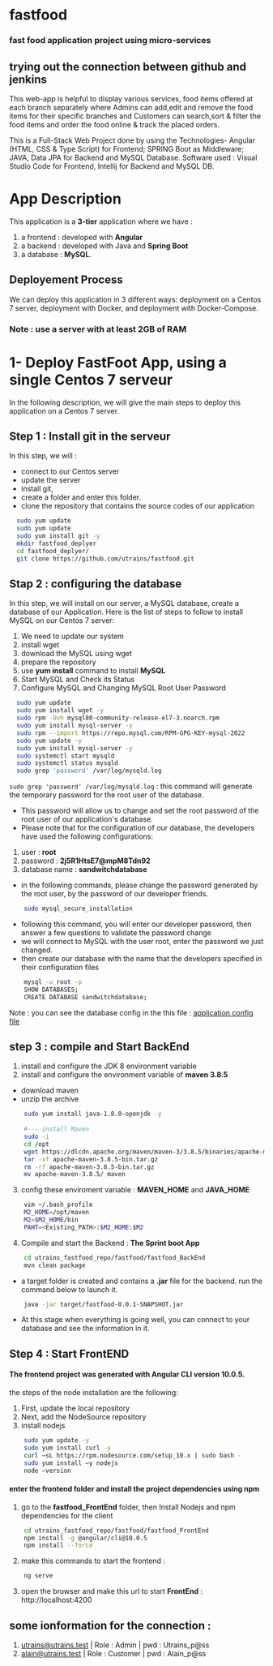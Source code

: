# fastfood
### fast food application project using micro-services
## trying out the connection between github and jenkins
This web-app is helpful to display various services, food items offered at each branch separately where Admins can add,edit and remove the food items for their specific branches and Customers can search,sort & filter the food items and order the food online & track the placed orders.

This is a Full-Stack Web Project done by using the Technologies- Angular (HTML, CSS & Type Script) for Frontend; SPRING Boot as Middleware; JAVA, Data JPA for Backend and MySQL Database. Software used :  Visual Studio Code for Frontend, Intellij for Backend and MySQL DB.

# App Description 
This application is a __3-tier__ application where we have : 
1. a frontend : developed with __Angular__
2. a backend : developed with Java and __Spring Boot__
3. a database : __MySQL__. 

## Deployement Process
We can deploy this application in 3 different ways: deployment on a Centos 7 server, deployment with Docker, and deployment with Docker-Compose.

### Note : use a server with at least 2GB of RAM


# 1- Deploy FastFoot App, using a single Centos 7 serveur
In the following description, we will give the main steps to deploy this application on a Centos 7 server. 

## Step 1 : Install git in the serveur 

In this step, we will : 
- connect to our Centos server
- update the server
- install git, 
- create a folder and enter this folder.
- clone the repository that contains the source codes of our application

```bash
  sudo yum update
  sudo yum update 
  sudo yum install git -y
  mkdir fastfood_deplyer
  cd fastfood_deplyer/
  git clone https://github.com/utrains/fastfood.git
```

## Stap 2 : configuring the database
In this step, we will install on our server, a MySQL database, create a database of our Application.
Here is the list of steps to follow to install MySQL on our Centos 7 server: 
1. We need to update our system
2. install wget
2. download the MySQL using wget
3. prepare the repository 
4. use __yum install__ command to install __MySQL__
5. Start MySQL and Check its Status
6. Configure MySQL and Changing MySQL Root User Password 

```bash
  sudo yum update
  sudo yum install wget -y
  sudo rpm -Uvh mysql80-community-release-el7-3.noarch.rpm
  sudo yum install mysql-server -y
  sudo rpm --import https://repo.mysql.com/RPM-GPG-KEY-mysql-2022
  sudo yum update -y
  sudo yum install mysql-server -y
  sudo systemctl start mysqld
  sudo systemctl status mysqld
  sudo grep 'password' /var/log/mysqld.log
```
```sudo grep 'password' /var/log/mysqld.log``` : this command will generate the temporary password for the root user of the database. 
- This password will allow us to change and set the root password of the root user of our application's database.
- Please note that for the configuration of our database, the developers have used the following configurations: 
1. user : __root__
2. password : __2j5R1HtsE7@mpM8Tdn92__
3. database name : __sandwitchdatabase__
- in the following commands, please change the password generated by the root user, by the password of our developer friends. 

```bash
    sudo mysql_secure_installation
```
- following this command, you will enter our developer password, then answer a few questions to validate the password change
- we will connect to MySQL with the user root, enter the password we just changed. 
- then create our database with the name that the developers specified in their configuration files

```bash
    mysql -u root -p
    SHOW DATABASES;
    CREATE DATABASE sandwitchdatabase;
```
Note : you can see the database config in the this file : [application config file](./fastfood_BackEnd/src/main/resources/application.properties)


## step 3 : compile and Start BackEnd 

1. install and configure the JDK 8 environment variable
2. install and configure the environment variable of __maven 3.8.5__
- download maven
- unzip the archive

```bash
    sudo yum install java-1.8.0-openjdk -y
    
    #--- install Maven 
    sudo -i 
    cd /opt
    wget https://dlcdn.apache.org/maven/maven-3/3.8.5/binaries/apache-maven-3.8.5-bin.tar.gz --no-check-certificate
    tar -xf apache-maven-3.8.5-bin.tar.gz
    rm -rf apache-maven-3.8.5-bin.tar.gz
    mv apache-maven-3.8.5/ maven
```
3. config these enviroment variable : __MAVEN_HOME__ and __JAVA_HOME__

```bash
    vim ~/.bash_profile
    M2_HOME=/opt/maven
    M2=$M2_HOME/bin
    PAHT=<Existing_PATH>:$M2_HOME:$M2
```

4. Compile and start the Backend : __The Sprint boot App__
```bash
    cd utrains_fastfood_repo/fastfood/fastfood_BackEnd
    mvn clean package
```
- a target folder is created and contains a __.jar__ file for the backend. run the command below to launch it.

```bash
    java -jar target/fastfood-0.0.1-SNAPSHOT.jar
```
- At this stage when everything is going well, you can connect to your database and see the information in it.


## Step 4 : Start FrontEND 
#### The frontend project was generated with Angular CLI version 10.0.5.

the steps of the node installation are the following:  
1. First, update the local repository 
2. Next, add the NodeSource repository 
3. install nodejs

```bash
    sudo yum update -y
    sudo yum install curl -y
    curl –sL https://rpm.nodesource.com/setup_10.x | sudo bash -
    sudo yum install –y nodejs
    node –version
```
#### enter the frontend folder and install the project dependencies using npm

1. go to the __fastfood_FrontEnd__ folder, then Install Nodejs and npm dependencies for the client

```bash
    cd utrains_fastfood_repo/fastfood/fastfood_FrontEnd
    npm install -g @angular/cli@10.0.5
    npm install --force
```

2. make this commands to start the frontend : 

```bash
    ng serve
```

3. open the browser and make this url to start __FrontEnd__ : http://localhost:4200

## some ionformation for the connection : 

1. utrains@utrains.test | Role : Admin    | pwd : Utrains_p@ss
2. alain@utrains.test   | Role : Customer | pwd : Alain_p@ss

